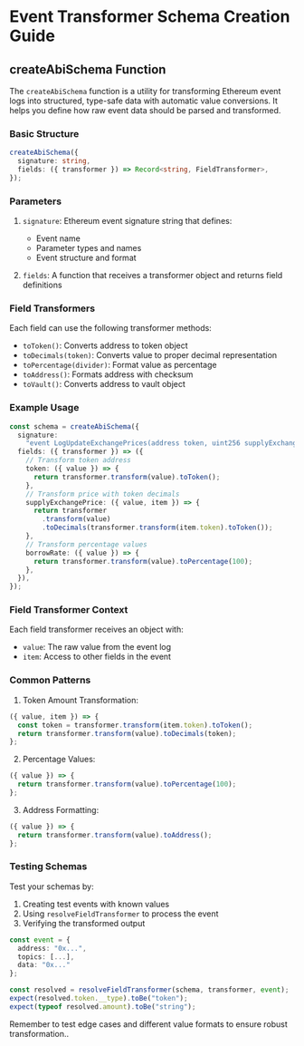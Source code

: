 # Event Transformer Schema Creation Guide

## createAbiSchema Function

The `createAbiSchema` function is a utility for transforming Ethereum event logs into structured, type-safe data with automatic value conversions. It helps you define how raw event data should be parsed and transformed.

### Basic Structure

```typescript
createAbiSchema({
  signature: string,
  fields: ({ transformer }) => Record<string, FieldTransformer>,
});
```

### Parameters

1. `signature`: Ethereum event signature string that defines:

   - Event name
   - Parameter types and names
   - Event structure and format

2. `fields`: A function that receives a transformer object and returns field definitions

### Field Transformers

Each field can use the following transformer methods:

- `toToken()`: Converts address to token object
- `toDecimals(token)`: Converts value to proper decimal representation
- `toPercentage(divider)`: Format value as percentage
- `toAddress()`: Formats address with checksum
- `toVault()`: Converts address to vault object

### Example Usage

```typescript
const schema = createAbiSchema({
  signature:
    "event LogUpdateExchangePrices(address token, uint256 supplyExchangePrice, uint256 borrowExchangePrice, uint256 borrowRate, uint256 utilization)",
  fields: ({ transformer }) => ({
    // Transform token address
    token: ({ value }) => {
      return transformer.transform(value).toToken();
    },
    // Transform price with token decimals
    supplyExchangePrice: ({ value, item }) => {
      return transformer
        .transform(value)
        .toDecimals(transformer.transform(item.token).toToken());
    },
    // Transform percentage values
    borrowRate: ({ value }) => {
      return transformer.transform(value).toPercentage(100);
    },
  }),
});
```

### Field Transformer Context

Each field transformer receives an object with:

- `value`: The raw value from the event log
- `item`: Access to other fields in the event

### Common Patterns

1. Token Amount Transformation:

```typescript
({ value, item }) => {
  const token = transformer.transform(item.token).toToken();
  return transformer.transform(value).toDecimals(token);
};
```

2. Percentage Values:

```typescript
({ value }) => {
  return transformer.transform(value).toPercentage(100);
};
```

3. Address Formatting:

```typescript
({ value }) => {
  return transformer.transform(value).toAddress();
};
```

### Testing Schemas

Test your schemas by:

1. Creating test events with known values
2. Using `resolveFieldTransformer` to process the event
3. Verifying the transformed output

```typescript
const event = {
  address: "0x...",
  topics: [...],
  data: "0x..."
};

const resolved = resolveFieldTransformer(schema, transformer, event);
expect(resolved.token.__type).toBe("token");
expect(typeof resolved.amount).toBe("string");
```

Remember to test edge cases and different value formats to ensure robust transformation..
